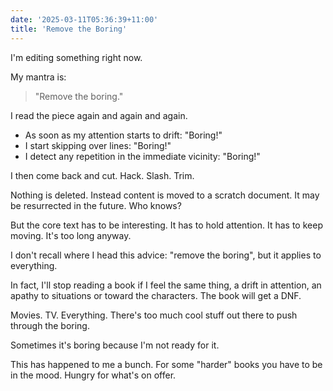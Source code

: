 ```yaml
---
date: '2025-03-11T05:36:39+11:00'
title: 'Remove the Boring'
---
```


I'm editing something right now.

My mantra is:

> "Remove the boring."

I read the piece again and again and again.

* As soon as my attention starts to drift: "Boring!"
* I start skipping over lines: "Boring!"
* I detect any repetition in the immediate vicinity: "Boring!"

I then come back and cut. Hack. Slash. Trim.

Nothing is deleted. Instead content is moved to a scratch document. It may be resurrected in the future. Who knows?

But the core text has to be interesting. It has to hold attention. It has to keep moving. It's too long anyway.

I don't recall where I head this advice: "remove the boring", but it applies to everything.

In fact, I'll stop reading a book if I feel the same thing, a drift in attention, an apathy to situations or toward the characters. The book will get a DNF.

Movies. TV. Everything. There's too much cool stuff out there to push through the boring.

Sometimes it's boring because I'm not ready for it.

This has happened to me a bunch. For some "harder" books you have to be in the mood. Hungry for what's on offer.
